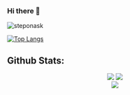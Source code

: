### Hi there 👋
<p align="left"> <img src="https://komarev.com/ghpvc/?username=steponask&label=Profile%20views&color=0e75b6&style=for-the-badge&color=blue" alt="steponask" /> </p>

[![Top Langs](https://github-readme-stats.vercel.app/api/top-langs/?username=steponasK&layout=compact)](https://github.com/SteponasK?tab=repositories)
## Github Stats:
<div align="center">
  <img src="https://github-readme-stats.vercel.app/api?username=SteponasK&theme=tokyonight&show_icons=true&hide_border=true" />
  <img src="https://github-readme-streak-stats.herokuapp.com/?user=SteponasK&theme=tokyonight&hide_border=true" />
  <br>
  <img src="https://github-readme-activity-graph.vercel.app/graph?username=SteponasK&theme=tokyonight&hide_border=true&bg_color=1A1B27" />
</div>

<!--
Add some fun facts ttt
Email, other ways of communication
I'm currently learning ttt

**SteponasK/SteponasK** is a ✨ _special_ ✨ repository because its `README.md` (this file) appears on your GitHub profile.

Here are some ideas to get you started:

- 🔭 I’m currently working on ...
- 🌱 I’m currently learning ...
- 👯 I’m looking to collaborate on ...
- 🤔 I’m looking for help with ...
- 💬 Ask me about ...
- 📫 How to reach me: ...
- 😄 Pronouns: ...
- ⚡ Fun fact: ...
-->

